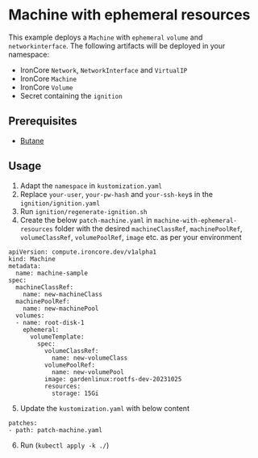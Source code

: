 # Machine with ephemeral resources

This example deploys a `Machine` with `ephemeral` `volume` and `networkinterface`. 
The following artifacts will be deployed in your namespace:   
- IronCore `Network`, `NetworkInterface` and `VirtualIP`
- IronCore `Machine` 
- IronCore `Volume`
- Secret containing the `ignition`

## Prerequisites

- [Butane](https://coreos.github.io/butane/)

## Usage
1. Adapt the `namespace` in `kustomization.yaml`
2. Replace `your-user`, `your-pw-hash` and `your-ssh-key`s in the `ignition/ignition.yaml`
3. Run `ignition/regenerate-ignition.sh`
4. Create the below `patch-machine.yaml` in `machine-with-ephemeral-resources` folder with the desired `machineClassRef`, `machinePoolRef`, `volumeClassRef`, `volumePoolRef`, `image` etc. as per your environment

```
apiVersion: compute.ironcore.dev/v1alpha1
kind: Machine
metadata:
  name: machine-sample
spec:
  machineClassRef:
    name: new-machineClass
  machinePoolRef:
    name: new-machinePool
  volumes:
  - name: root-disk-1
    ephemeral:
      volumeTemplate:
        spec:
          volumeClassRef:
            name: new-volumeClass
          volumePoolRef:
            name: new-volumePool
          image: gardenlinux:rootfs-dev-20231025
          resources:
            storage: 15Gi
```

5. Update the `kustomization.yaml` with below content
```
patches:
- path: patch-machine.yaml
```

6. Run (`kubectl apply -k ./`) 
